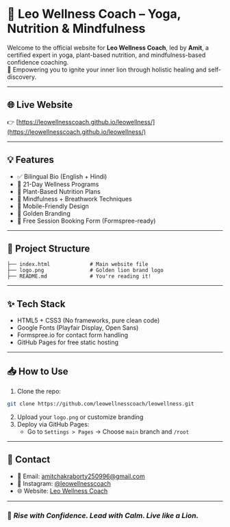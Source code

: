 # 🦁 Leo Wellness Coach – Yoga, Nutrition & Mindfulness

Welcome to the official website for **Leo Wellness Coach**, led by **Amit**, a certified expert in yoga, plant-based nutrition, and mindfulness-based confidence coaching.  
🌿 Empowering you to ignite your inner lion through holistic healing and self-discovery.

---

## 🌐 Live Website  
👉 [https://leowellnesscoach.github.io/leowellness/](https://leowellnesscoach.github.io/leowellness/)

---

## 💡 Features

- ✅ Bilingual Bio (English + Hindi)
- 🧘 21-Day Wellness Programs
- 🌿 Plant-Based Nutrition Plans
- 🧠 Mindfulness + Breathwork Techniques
- 📲 Mobile-Friendly Design
- 🦁 Golden Branding
- 📩 Free Session Booking Form (Formspree-ready)

---

## 📂 Project Structure

```
├── index.html             # Main website file
├── logo.png               # Golden lion brand logo
├── README.md              # You're reading it!
```

---

## ✨ Tech Stack

- HTML5 + CSS3 (No frameworks, pure clean code)
- Google Fonts (Playfair Display, Open Sans)
- Formspree.io for contact form handling
- GitHub Pages for free static hosting

---

## 📥 How to Use

1. Clone the repo:
```bash
git clone https://github.com/leowellnesscoach/leowellness.git
```

2. Upload your `logo.png` or customize branding  
3. Deploy via GitHub Pages:
   - Go to `Settings > Pages` → Choose `main` branch and `/root`

---

## 📩 Contact

- 📧 Email: [amitchakraborty250996@gmail.com](mailto:amitchakraborty250996@gmail.com)
- 📸 Instagram: [@leowellnesscoach](https://instagram.com/leowellnesscoach)
- 🌐 Website: [Leo Wellness Coach](https://leowellnesscoach.github.io/leowellness/)

---

### 🦁 *Rise with Confidence. Lead with Calm. Live like a Lion.*
